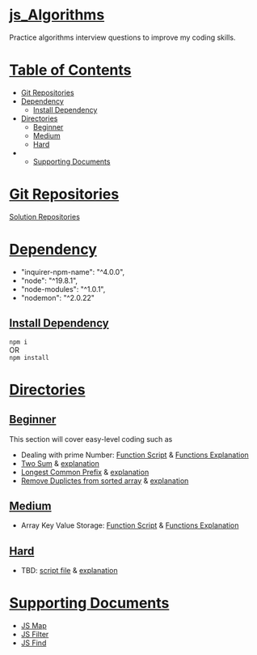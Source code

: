 #  [js_Algorithms](https://github.com/kabirfaisal1/js_Algorithms.git) 

Practice algorithms interview questions to improve my coding skills.
# [Table of Contents](#table-of-contents)
  * [Git Repositories](#git-repositories)
  * [Dependency](#dependency)
    * [Install Dependency](#install-dependency)
  * [Directories](#directories)
    * [Beginner](#beginner)
    * [Medium](#medium)
    * [Hard](#hard)
  * * [Supporting Documents](#supporting-documents)

# [Git Repositories](#table-of-contents)
[Solution Repositories](https://github.com/kabirfaisal1/js_Algorithms.git) 


# [Dependency](#table-of-contents)
- "inquirer-npm-name": "^4.0.0",
- "node": "^19.8.1",
- "node-modules": "^1.0.1",
- "nodemon": "^2.0.22"
## [Install Dependency](#table-of-contents)
`npm i` <br> OR <br> `npm install`

# [Directories](#table-of-contents)
## [Beginner](#table-of-contents)
This section will cover easy-level coding such as
* Dealing with prime Number:
    [Function Script](beginner/prime/primeNumber.js) &
    [Functions Explanation](beginner/prime/readme.md) 
*  [Two Sum](beginner/two_sum.js) &
   [explanation](beginner/readme.md) 
*  [Longest Common Prefix](beginner/longestCommonPrefix.js) &
   [explanation](beginner/readme.md) 
* [Remove Duplictes from sorted array](beginner/remove/removeElemnts.js) &
   [explanation](beginner/readme.md) 
## [Medium](#table-of-contents)

* Array Key Value Storage:
    [Function Script](medium/keyValue/keyValueStorage.js) &
    [Functions Explanation](medium/keyValue/readme.md)  
## [Hard](#table-of-contents)
* TBD:
    [script file](TBD) &
    [explanation](TBD) 

# [Supporting Documents](#table-of-contents)
* [JS Map](https://developer.mozilla.org/en-US/docs/Web/JavaScript/Reference/Global_Objects/Array/map) 
* [JS Filter](https://developer.mozilla.org/en-US/docs/Web/JavaScript/Reference/Global_Objects/Array/filter) 
* [JS Find](https://developer.mozilla.org/en-US/docs/Web/JavaScript/Reference/Global_Objects/Array/find) 


